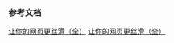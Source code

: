 ### 参考文档
[让你的网页更丝滑（全）](https://github.com/berwin/Blog/issues/39)
[让你的网页更丝滑（全）](https://github.com/berwin/Blog/issues/38)
